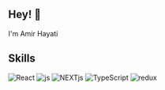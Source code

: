 ## Hey! 👋
I'm Amir Hayati

## Skills
<p>
  <img alt="React" src="https://img.shields.io/badge/-React-45b8d8?style=flat-square&logo=react&logoColor=white" />
  <img alt="js" src="https://img.shields.io/badge/-JavaScript-45b8d8?style=flat-square&logo=js&logoColor=white" />
  <img alt="NEXTjs" src="https://img.shields.io/badge/Next-js-%23eee" />
  <img alt="TypeScript" src="https://img.shields.io/badge/-TypeScript-007ACC?style=flat-square&logo=typescript&logoColor=white" />
  <img alt="redux" src="https://img.shields.io/badge/-Redux-764ABC?style=flat-square&logo=redux&logoColor=white" />
</p>
